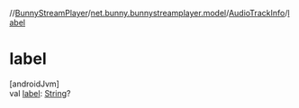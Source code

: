 //[BunnyStreamPlayer](../../../index.md)/[net.bunny.bunnystreamplayer.model](../index.md)/[AudioTrackInfo](index.md)/[label](label.md)

# label

[androidJvm]\
val [label](label.md): [String](https://kotlinlang.org/api/core/kotlin-stdlib/kotlin/-string/index.html)?